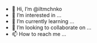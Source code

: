 - 👋 Hi, I’m @iltmchnko
- 👀 I’m interested in ...
- 🌱 I’m currently learning ...
- 💞️ I’m looking to collaborate on ...
- 📫 How to reach me ...

<!---
iltmchnko/iltmchnko is a ✨ special ✨ repository because its `README.md` (this file) appears on your GitHub profile.
You can click the Preview link to take a look at your changes.
--->
